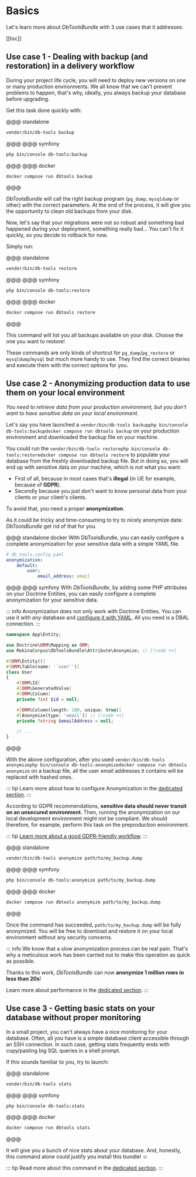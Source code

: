 # Basics

Let's learn more about *DbToolsBundle* with 3 use
cases that it addresses:

[[toc]]

## Use case 1 - Dealing with backup (and restoration) in a delivery workflow

During your project life cycle, you will need to deploy new versions on one or
many production environments. We all know that we can't prevent problems to
happen, that's why, ideally, you always backup your database before upgrading.

Get this task done quickly with:

@@@ standalone
```sh
vendor/bin/db-tools backup
```
@@@
@@@ symfony
```sh
php bin/console db-tools:backup
```
@@@
@@@ docker
```sh
docker compose run dbtools backup
```
@@@

*DbToolsBundle* will call the right backup program (`pg_dump`, `mysqldump` or
other) with the correct parameters. At the end of the process, it will give you
the opportunity to clean old backups from your disk.

Now, let's say that your migrations were not so robust and something bad
happened during your deployment, something really bad... You can't fix it
quickly, so you decide to rollback for now.

Simply run:

@@@ standalone
```sh
vendor/bin/db-tools restore
```
@@@
@@@ symfony
```sh
php bin/console db-tools:restore
```
@@@
@@@ docker
```sh
docker compose run dbtools restore
```
@@@

This command will list you all backups available on your disk. Choose the one
you want to restore!

These commands are only kinds of shortcut for `pg_dump`/`pg_restore` or
`mysqldump`/`mysql` but much more handy to use. They find the correct binaries
and execute them with the correct options for you.

## Use case 2 - Anonymizing production data to use them on your local environment

*You need to retrieve data from your production environment, but you don't want to
have sensitive data on your local environment.*

Let's say you have launched a <span db-tools-flavor="standalone">`vendor/bin/db-tools backup`</span><span db-tools-flavor="symfony">`php bin/console db-tools:backup`</span><span db-tools-flavor="docker">`docker compose run dbtools backup`</span> on your production environment
and downloaded the backup file on your machine.

You could run the <span db-tools-flavor="standalone">`vendor/bin/db-tools restore`</span><span db-tools-flavor="symfony">`php bin/console db-tools:restore`</span><span db-tools-flavor="docker">`docker compose run dbtools restore`</span> to populate your database from the
freshly downloaded backup file. But in doing so, you will end up with sensitive
data on your machine, which is not what you want:
* First of all, because in most cases that's **illegal**
  (in UE for example, because of **GDPR**).
* Secondly because you just don't want to know personal data from your
  clients or your client's clients.

To avoid that, you need a proper **anonymization**.

As it could be tricky and time-consuming to try to nicely anonymize data:
*DbToolsBundle* get rid of that for you.

@@@ standalone docker
With DbToolsBundle, you can easily configure a complete anonymization for
your sensitive data with a simple YAML file.

```yml
# db_tools.config.yaml
anonymization:
    default:
        user:
            email_address: email
```
@@@
@@@ symfony
With *DbToolsBundle*, by adding some PHP attributes on your Doctrine Entities,
you can easily configure a complete anonymization for your sensitive data.

::: info
Anonymization does not only work with Doctrine Entities. You can use it with
*any* database and [configure it with YAML](../configuration/basics#anonymization). All you need is a DBAL connection.
:::

```php
namespace App\Entity;

use Doctrine\ORM\Mapping as ORM;
use MakinaCorpus\DbToolsBundle\Attribute\Anonymize; // [!code ++]

#[ORM\Entity()]
#[ORM\Table(name: '`user`')]
class User
{
    #[ORM\Id]
    #[ORM\GeneratedValue]
    #[ORM\Column]
    private ?int $id = null;

    #[ORM\Column(length: 180, unique: true)]
    #[Anonymize(type: 'email')] // [!code ++]
    private ?string $emailAddress = null;

    // ...
}
```
@@@

With the above configuration, after you used <span db-tools-flavor="standalone">`vendor/bin/db-tools anonymize`</span><span db-tools-flavor="symfony">`php bin/console db-tools:anonymize`</span><span db-tools-flavor="docker">`docker compose run dbtools anonymize`</span> on a backup file,
all the user email addresses it contains will be replaced with hashed ones.

::: tip
Learn more about how to configure Anonymization in the [dedicated section](../anonymization/essentials).
:::

According to GDPR recommendations, **sensitive data should never transit on an unsecured environment**.
Then, running the anonymization on our local development environment might not be compliant.
We should therefore, for example, perform this task on the preproduction environment.

::: tip
[Learn more about a good GDPR-friendly workflow](../anonymization/workflow).
:::

@@@ standalone
```sh
vendor/bin/db-tools anonymize path/to/my_backup.dump
```
@@@
@@@ symfony
```sh
php bin/console db-tools:anonymize path/to/my_backup.dump
```
@@@
@@@ docker
```sh
docker compose run dbtools anonymize path/to/my_backup.dump
```
@@@

Once the command has succeeded, `path/to/my_backup.dump` will be fully anonymized. You will be free
to download and restore it on your local environment without any security concerns.

::: info
We know that a slow anonymization process can be real pain. That's why a meticulous work has been
carried out to make this operation as quick as possible.

Thanks to this work, *DbToolsBundle* can now **anonymize 1 million rows in less than 20s**!

Learn more about performance in the [dedicated section](../anonymization/performance).
:::

## Use case 3 - Getting basic stats on your database without proper monitoring

In a small project, you can't always have a nice monitoring for your database.
Often, all you have is a simple database client accessible through an SSH
connection. In such case, getting stats frequently ends with copy/pasting big
SQL queries in a shell prompt.

If this sounds familiar to you, try to launch:


@@@ standalone
```sh
vendor/bin/db-tools stats
```
@@@
@@@ symfony
```sh
php bin/console db-tools:stats
```
@@@
@@@ docker
```sh
docker compose run dbtools stats
```
@@@

It will give you a bunch of nice stats about your database. And, honestly,
this command alone could justify you install this bundle! :relaxed:

::: tip
Read more about this command in the [dedicated section](../stats).
:::
